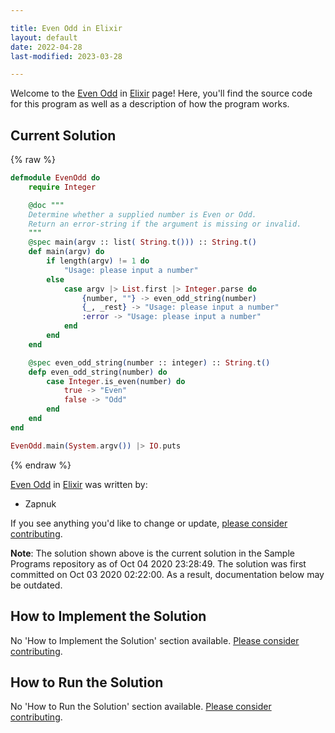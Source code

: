 ```yaml
---

title: Even Odd in Elixir
layout: default
date: 2022-04-28
last-modified: 2023-03-28

---
```


Welcome to the [Even Odd](https://sampleprograms.io/projects/even-odd) in [Elixir](https://sampleprograms.io/languages/elixir) page! Here, you'll find the source code for this program as well as a description of how the program works.

## Current Solution

{% raw %}

```elixir
defmodule EvenOdd do
    require Integer

    @doc """
    Determine whether a supplied number is Even or Odd.
    Return an error-string if the argument is missing or invalid. 
    """
    @spec main(argv :: list( String.t())) :: String.t()
    def main(argv) do
        if length(argv) != 1 do
            "Usage: please input a number"
        else 
            case argv |> List.first |> Integer.parse do
                {number, ""} -> even_odd_string(number)
                {_, _rest} -> "Usage: please input a number"
                :error -> "Usage: please input a number"
            end
        end
    end

    @spec even_odd_string(number :: integer) :: String.t()
    defp even_odd_string(number) do
        case Integer.is_even(number) do
            true -> "Even"
            false -> "Odd"
        end
    end
end

EvenOdd.main(System.argv()) |> IO.puts
```

{% endraw %}

[Even Odd](https://sampleprograms.io/projects/even-odd) in [Elixir](https://sampleprograms.io/languages/elixir) was written by:

- Zapnuk

If you see anything you'd like to change or update, [please consider contributing](https://github.com/TheRenegadeCoder/sample-programs).

**Note**: The solution shown above is the current solution in the Sample Programs repository as of Oct 04 2020 23:28:49. The solution was first committed on Oct 03 2020 02:22:00. As a result, documentation below may be outdated.

## How to Implement the Solution

No 'How to Implement the Solution' section available. [Please consider contributing](https://github.com/TheRenegadeCoder/sample-programs-website).

## How to Run the Solution

No 'How to Run the Solution' section available. [Please consider contributing](https://github.com/TheRenegadeCoder/sample-programs-website).